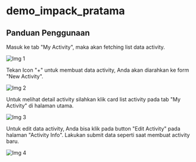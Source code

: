 # demo_impack_pratama

## Panduan Penggunaan

Masuk ke tab "My Activity", maka akan fetching list data activity.

![Img 1](/demo_impack_pratama/assets/ss1.png)

Tekan Icon "+" untuk membuat data activity, Anda akan diarahkan ke form "New Activity".

![Img 2](/demo_impack_pratama/assets/ss2.png)

Untuk melihat detail activity silahkan klik card list activity pada tab "My Activity" di halaman utama.

![Img 3](/demo_impack_pratama/assets/ss3.png)

Untuk edit data activity, Anda bisa klik pada button "Edit Activity" pada halaman "Activity Info".
Lakukan submit data seperti saat membuat activity baru.

![Img 4](/demo_impack_pratama/assets/ss4.png)





